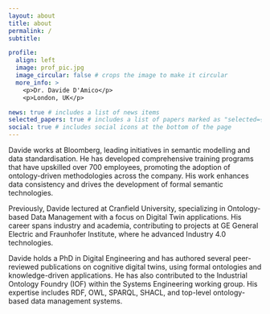 ```yaml
---
layout: about
title: about
permalink: /
subtitle: 

profile:
  align: left
  image: prof_pic.jpg
  image_circular: false # crops the image to make it circular
  more_info: >
    <p>Dr. Davide D'Amico</p>
    <p>London, UK</p>

news: true # includes a list of news items
selected_papers: true # includes a list of papers marked as "selected={true}"
social: true # includes social icons at the bottom of the page
---
```


Davide works at Bloomberg, leading initiatives in semantic modelling and data standardisation. He has developed comprehensive training programs that have upskilled over 700 employees, promoting the adoption of ontology-driven methodologies across the company. His work enhances data consistency and drives the development of formal semantic technologies.

Previously, Davide lectured at Cranfield University, specializing in Ontology-based Data Management with a focus on Digital Twin applications. His career spans industry and academia, contributing to projects at GE General Electric and Fraunhofer Institute, where he advanced Industry 4.0 technologies.

Davide holds a PhD in Digital Engineering and has authored several peer-reviewed publications on cognitive digital twins, using formal ontologies and knowledge-driven applications. He has also contributed to the Industrial Ontology Foundry (IOF) within the Systems Engineering working group. His expertise includes RDF, OWL, SPARQL, SHACL, and top-level ontology-based data management systems.
